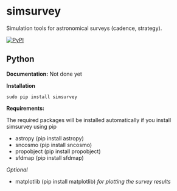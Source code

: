 # simsurvey
Simulation tools for astronomical surveys (cadence, strategy).


[![PyPI](https://img.shields.io/pypi/v/simsurvey.svg?style=flat-square)](https://pypi.python.org/pypi/simsurvey)

Python
------

**Documentation:** Not done yet

**Installation**
```
sudo pip install simsurvey
```
**Requirements:**

The required packages will be installed automatically if you install simsurvey using pip
- astropy (pip install astropy)
- sncosmo (pip install sncosmo)
- propobject (pip install propobject)
- sfdmap (pip install sfdmap)

_Optional_
- matplotlib (pip install matplotlib) _for plotting the survey results_

